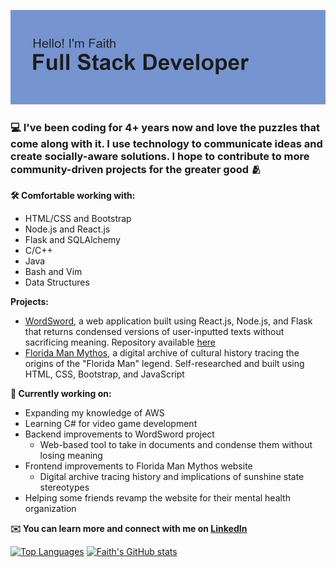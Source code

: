 [![MasterHead](header.png)](github.com/faithward/README.md)

### 💻 I've been coding for 4+ years now and love the puzzles that come along with it. I use technology to communicate ideas and create socially-aware solutions. I hope to contribute to more community-driven projects for the greater good 🫂

**🛠️ Comfortable working with:**
- HTML/CSS and Bootstrap
- Node.js and React.js
- Flask and SQLAlchemy
- C/C++
- Java
- Bash and Vim
- Data Structures

**Projects:**
- [WordSword](wordsword.herokuapp.com), a web application built using React.js, Node.js, and Flask that returns condensed versions of user-inputted texts without sacrificing meaning. Repository available [here](https://github.com/faithward/WordSword)
- [Florida Man Mythos](floridamanymythos.com), a digital archive of cultural history tracing the origins of the "Florida Man" legend. Self-researched and built using HTML, CSS, Bootstrap, and JavaScript

**💪 Currently working on:**
- Expanding my knowledge of AWS
- Learning C# for video game development
- Backend improvements to WordSword project
  - Web-based tool to take in documents and condense them without losing meaning
- Frontend improvements to Florida Man Mythos website
  - Digital archive tracing history and implications of sunshine state stereotypes
- Helping some friends revamp the website for their mental health organization

**✉️ You can learn more and connect with me on [LinkedIn](https://www.linkedin.com/in/faithwardtech)**

<!--
**faithward/faithward** is a ✨ _special_ ✨ repository because its `README.md` (this file) appears on your GitHub profile.

Here are some ideas to get you started:

- 🔭 I’m currently working on ...
- 🌱 I’m currently learning ...
- 👯 I’m looking to collaborate on ...
- 🤔 I’m looking for help with ...
- 💬 Ask me about ...
- 📫 How to reach me: ...
- 😄 Pronouns: ...
- ⚡ Fun fact: ...
-->

[![Top Languages](https://github-readme-stats.vercel.app/api/top-langs/?username=faithward&layout=compact)](https://github.com/faithward/github-readme-stats)
[![Faith's GitHub stats](https://github-readme-stats.vercel.app/api?username=faithward&hide=stars,issues)](https://github.com/faith/github-readme-stats)
